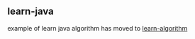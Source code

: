 ## learn-java
example of learn java
algorithm has moved to [learn-algorithm](https://github.com/wcong/learn-algorithm)


